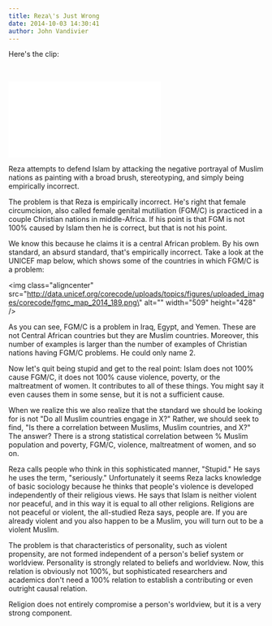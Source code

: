 ```yaml
---
title: Reza\'s Just Wrong
date: 2014-10-03 14:30:41
author: John Vandivier
---
```




Here's the clip:

&nbsp;

<iframe class=\"video-embed\" src=\"http://mediamatters.org/embed/200942\" width=\"480\" height=\"360\" frameborder=\"0\" scrolling=\"no\" allowfullscreen=\"allowfullscreen\"></iframe>

Reza attempts to defend Islam by attacking the negative portrayal of Muslim nations as painting with a broad brush, stereotyping, and simply being empirically incorrect.

The problem is that Reza is empirically incorrect. He's right that female circumcision, also called female genital mutiliation (FGM/C) is practiced in a couple Christian nations in middle-Africa. If his point is that FGM is not 100% caused by Islam then he is correct, but that is not his point.

We know this because he claims it is a central African problem. By his own standard, an absurd standard, that's empirically incorrect. Take a look at the UNICEF map below, which shows some of the countries in which FGM/C is a problem:

<img class=\"aligncenter\" src=\"http://data.unicef.org/corecode/uploads/topics/figures/uploaded_images/corecode/fgmc_map_2014_189.png\" alt=\"\" width=\"509\" height=\"428\" />

As you can see, FGM/C is a problem in Iraq, Egypt, and Yemen. These are not Central African countries but they are Muslim countries. Moreover, this number of examples is larger than the number of examples of Christian nations having FGM/C problems. He could only name 2.

Now let's quit being stupid and get to the real point: Islam does not 100% cause FGM/C, it does not 100% cause violence, poverty, or the maltreatment of women. It contributes to all of these things. You might say it even causes them in some sense, but it is not a sufficient cause.

When we realize this we also realize that the standard we should be looking for is not \"Do all Muslim countries engage in X?\" Rather, we should seek to find, \"Is there a correlation between Muslims, Muslim countries, and X?\" The answer? There is a strong statistical correlation between % Muslim population and poverty, FGM/C, violence, maltreatment of women, and so on.

Reza calls people who think in this sophisticated manner, \"Stupid.\" He says he uses the term, \"seriously.\" Unfortunately it seems Reza lacks knowledge of basic sociology because he thinks that people's violence is developed independently of their religious views. He says that Islam is neither violent nor peaceful, and in this way it is equal to all other religions. Religions are not peaceful or violent, the all-studied Reza says, people are. If you are already violent and you also happen to be a Muslim, you will turn out to be a violent Muslim.

The problem is that characteristics of personality, such as violent propensity, are not formed independent of a person's belief system or worldview. Personality is strongly related to beliefs and worldview. Now, this relation is obviously not 100%, but sophisticated researchers and academics don't need a 100% relation to establish a contributing or even outright causal relation.

Religion does not entirely compromise a person's worldview, but it is a very strong component.